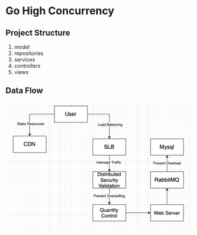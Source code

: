 # Go High Concurrency

## Project Structure
1. model
2. repositories
3. services
4. controllers
5. views

## Data Flow
<p align="center"><img src="static/img/data_flow.png" alt="data_flow" width="500" /></p> 